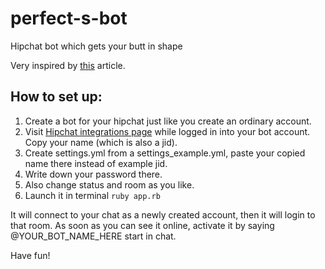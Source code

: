 # perfect-s-bot
Hipchat bot which gets your butt in shape

Very inspired by [this](http://blog.ctrl.la/how-slackbot-forced-us-to-work-out/) article.

## How to set up:
1. Create a bot for your hipchat just like you create an ordinary account.
1. Visit [Hipchat integrations page](https://springboardretail.hipchat.com/account/addons) while logged in into your bot account. Copy your name (which is also a jid).
1. Create settings.yml from a settings_example.yml, paste your copied name there instead of example jid.
1. Write down your password there.
1. Also change status and room as you like.
1. Launch it in terminal `ruby app.rb`

It will connect to your chat as a newly created account, then it will login to that room. As soon as you can see it online, activate it by saying @YOUR_BOT_NAME_HERE start in chat.

Have fun!
